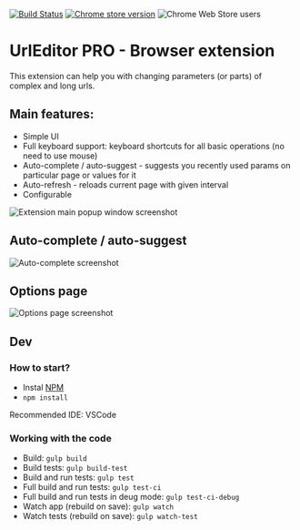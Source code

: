 [![Build Status](https://travis-ci.org/maxwroc/UrlEditorPro.svg?branch=master)](https://travis-ci.org/maxwroc/UrlEditorPro)
[![Chrome store version](https://img.shields.io/chrome-web-store/v/maoigfcibanjdgnepaiiadjhgmejclea.svg)](https://chrome.google.com/webstore/detail/url-editor-pro/maoigfcibanjdgnepaiiadjhgmejclea)
![Chrome Web Store users](https://img.shields.io/chrome-web-store/users/maoigfcibanjdgnepaiiadjhgmejclea?color=yellow)

# UrlEditor PRO - Browser extension

This extension can help you with changing parameters (or parts) of complex and long urls.

## Main features:
* Simple UI
* Full keyboard support: keyboard shortcuts for all basic operations (no need to use mouse)
* Auto-complete / auto-suggest - suggests you recently used params on particular page or values for it
* Auto-refresh - reloads current page with given interval
* Configurable

![Extension main popup window screenshot](https://github.com/maxwroc/UrlEditorPro/blob/master/UrlEditorPRO/screenshots/screenshot.png)

## Auto-complete / auto-suggest
![Auto-complete screenshot](https://github.com/maxwroc/UrlEditorPro/blob/master/UrlEditorPRO/screenshots/screenshot_autosuggest.png)

## Options page
![Options page screenshot](https://github.com/maxwroc/UrlEditorPro/blob/master/UrlEditorPRO/screenshots/options.png)


## Dev
### How to start?
* Instal [NPM]( https://www.npmjs.com/)
* `npm install`

Recommended IDE: VSCode

### Working with the code
* Build: `gulp build`
* Build tests: `gulp build-test`
* Build and run tests: `gulp test`
* Full build and run tests: `gulp test-ci`
* Full build and run tests in deug mode: `gulp test-ci-debug`
* Watch app (rebuild on save): `gulp watch`
* Watch tests (rebuild on save): `gulp watch-test`
